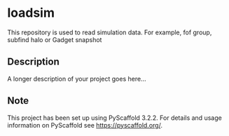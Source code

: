 # loadsim

This repository is used to read simulation data. For example, fof group, subfind halo or Gadget snapshot


## Description

A longer description of your project goes here...


## Note

This project has been set up using PyScaffold 3.2.2. For details and usage
information on PyScaffold see https://pyscaffold.org/.

